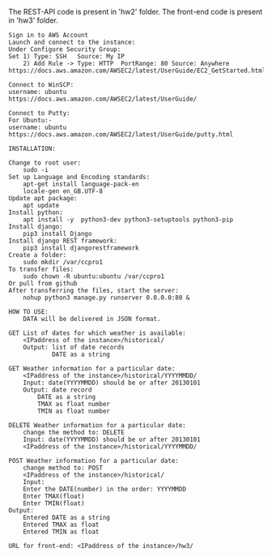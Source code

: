 The REST-API code is present in 'hw2' folder.
The front-end code is present in 'hw3' folder.

    Sign in to AWS Account
    Launch and connect to the instance:
    Under Configure Security Group:
    Set 1) Type: SSH   Source: My IP
        2) Add Rule -> Type: HTTP  PortRange: 80 Source: Anywhere
    https://docs.aws.amazon.com/AWSEC2/latest/UserGuide/EC2_GetStarted.html

    Connect to WinSCP:
    username: ubuntu
    https://docs.aws.amazon.com/AWSEC2/latest/UserGuide/

    Connect to Putty:
    For Ubuntu:-
    username: ubuntu
    https://docs.aws.amazon.com/AWSEC2/latest/UserGuide/putty.html

    INSTALLATION:

    Change to root user:
        sudo -i
    Set up Language and Encoding standards:
        apt-get install language-pack-en
        locale-gen en_GB.UTF-8
    Update apt package:
        apt update
    Install python:
        apt install -y  python3-dev python3-setuptools python3-pip
    Install django:
        pip3 install Django
    Install django REST framework:
        pip3 install djangorestframework
    Create a folder:
        sudo mkdir /var/ccpro1
    To transfer files:
        sudo chown -R ubuntu:ubuntu /var/ccpro1
    Or pull from github
    After transferring the files, start the server:
        nohup python3 manage.py runserver 0.0.0.0:80 &

    HOW TO USE:
        DATA will be delivered in JSON format.
    
    GET List of dates for which weather is available:
        <IPaddress of the instance>/historical/
        Output: list of date records
                DATE as a string
        
    GET Weather information for a particular date:
        <IPaddress of the instance>/historical/YYYYMMDD/
        Input: date(YYYYMMDD) should be or after 20130101
        Output: date record
            DATE as a string
            TMAX as float number
            TMIN as float number
        
    DELETE Weather information for a particular date:
        change the method to: DELETE
        Input: date(YYYYMMDD) should be or after 20130101
        <IPaddress of the instance>/historical/YYYYMMDD/
        
    POST Weather information for a particular date:
        change method to: POST
        <IPaddress of the instance>/historical/
        Input:
        Enter the DATE(number) in the order: YYYYMMDD
        Enter TMAX(float)
        Enter TMIN(float)
    Output:
        Entered DATE as a string
        Entered TMAX as float
        Entered TMIN as float
        
    URL for front-end: <IPaddress of the instance>/hw3/
